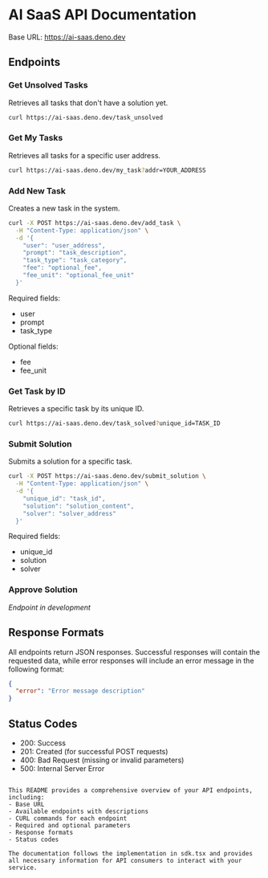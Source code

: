 # AI SaaS API Documentation

Base URL: https://ai-saas.deno.dev

## Endpoints

### Get Unsolved Tasks
Retrieves all tasks that don't have a solution yet.

```bash
curl https://ai-saas.deno.dev/task_unsolved
```

### Get My Tasks
Retrieves all tasks for a specific user address.

```bash
curl https://ai-saas.deno.dev/my_task?addr=YOUR_ADDRESS
```

### Add New Task
Creates a new task in the system.

```bash
curl -X POST https://ai-saas.deno.dev/add_task \
  -H "Content-Type: application/json" \
  -d '{
    "user": "user_address",
    "prompt": "task_description",
    "task_type": "task_category",
    "fee": "optional_fee",
    "fee_unit": "optional_fee_unit"
  }'
```

Required fields:
- user
- prompt
- task_type

Optional fields:
- fee
- fee_unit

### Get Task by ID
Retrieves a specific task by its unique ID.

```bash
curl https://ai-saas.deno.dev/task_solved?unique_id=TASK_ID
```

### Submit Solution
Submits a solution for a specific task.

```bash
curl -X POST https://ai-saas.deno.dev/submit_solution \
  -H "Content-Type: application/json" \
  -d '{
    "unique_id": "task_id",
    "solution": "solution_content",
    "solver": "solver_address"
  }'
```

Required fields:
- unique_id
- solution
- solver

### Approve Solution
*Endpoint in development*

## Response Formats

All endpoints return JSON responses. Successful responses will contain the requested data, while error responses will include an error message in the following format:

```json
{
  "error": "Error message description"
}
```

## Status Codes

- 200: Success
- 201: Created (for successful POST requests)
- 400: Bad Request (missing or invalid parameters)
- 500: Internal Server Error

```

This README provides a comprehensive overview of your API endpoints, including:
- Base URL
- Available endpoints with descriptions
- CURL commands for each endpoint
- Required and optional parameters
- Response formats
- Status codes

The documentation follows the implementation in sdk.tsx and provides all necessary information for API consumers to interact with your service.

